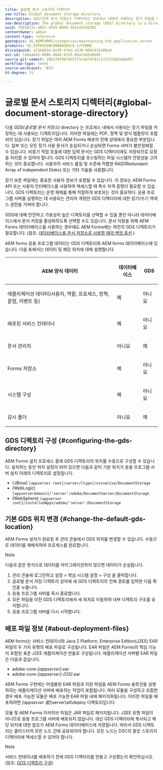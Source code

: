 ```yaml
---
title: 글로벌 문서 스토리지 디렉터리
seo-title: Global document storage directory
description: GDS(전역 문서 저장소) 디렉터리는 프로세스 내에서 사용되는 장기 파일을 저장하는 데 사용되는 디렉터리입니다.
seo-description: The global document storage (GDS) directory is a directory used to store long-lived files that are used within a process.
uuid: 7681672c-a0dc-4445-8004-1b1e2ed3d301
contentOwner: admin
content-type: reference
geptopics: SG_AEMFORMS/categories/maintaining_the_application_server
products: SG_EXPERIENCEMANAGER/6.5/FORMS
discoiquuid: a33b8834-6e39-47eb-a53b-0982d32e80ad
exl-id: 7a64a643-808b-4644-8fd3-0dafe83e8dd9
source-git-commit: 10b370fd8f855f71c6d7d791c272137bb5e04d97
workflow-type: tm+mt
source-wordcount: '672'
ht-degree: 1%

---
```


# 글로벌 문서 스토리지 디렉터리{#global-document-storage-directory}

다음 *GDS(글로벌 문서 저장소)* directory 는 프로세스 내에서 사용되는 장기 파일을 저장하는 데 사용되는 디렉토리입니다. 이러한 파일에는 PDF, 정책 및 양식 템플릿이 포함되어 있습니다. 장기 파일은 여러 AEM Forms 배포의 전체 상태에서 중요한 부분입니다. 일부 또는 모든 장기 사용 문서가 손실되거나 손상되면 Forms 서버가 불안정해질 수 있습니다. 비동기 작업 호출에 대한 입력 문서는 GDS 디렉터리에도 저장되므로 요청을 처리할 수 있어야 합니다. GDS 디렉토리를 호스팅하는 파일 시스템의 안정성을 고려하는 것이 중요합니다. 사용자의 서비스 품질 및 수준에 적합한 RAID(Redundant Array of Independent Disks) 또는 기타 기술을 사용합니다.

장기 보존 파일에는 중요한 사용자 정보가 포함될 수 있습니다. 이 정보는 AEM Forms API 또는 사용자 인터페이스를 사용하여 액세스할 때 특수 자격 증명이 필요할 수 있습니다. GDS 디렉토리는 운영 체제를 통해 적절하게 보호되는 것이 중요하다. 응용 프로그램 서버를 실행하는 데 사용되는 관리자 계정만 GDS 디렉터리에 대한 읽기/쓰기 액세스 권한을 가져야 합니다.

GDS에 대해 안전하고 가용성이 높은 디렉토리를 선택할 수 있을 뿐만 아니라 데이터베이스에서 문서 저장을 활성화하도록 선택할 수도 있습니다. 문서 저장을 위해 AEM Forms 데이터베이스를 사용하는 경우에도 AEM Forms에는 여전히 GDS 디렉토리가 필요합니다. (참조: [데이터베이스를 문서 저장소로 사용할 때의 백업 옵션](/help/forms/using/admin-help/files-back-recover.md#backup-options-when-database-is-used-for-document-storage).)

AEM forms 응용 프로그램 데이터는 GDS 디렉토리와 AEM forms 데이터베이스에 있습니다. 다음 표에서는 데이터 및 해당 위치에 대해 설명합니다.

<table>
 <thead>
  <tr>
   <th><p>AEM 양식 데이터</p></th>
   <th><p>데이터베이스</p></th>
   <th><p>GDS</p></th>
  </tr>
 </thead>
 <tbody>
  <tr>
   <td><p>애플리케이션 데이터(사용자, 역할, 프로세스, 정책, 끝점, 이벤트 등)</p></td>
   <td><p>예</p></td>
   <td><p>아니요</p></td>
  </tr>
  <tr>
   <td><p>배포된 서비스 컨테이너</p></td>
   <td><p>예</p></td>
   <td><p>아니요</p></td>
  </tr>
  <tr>
   <td><p>문서 관리자 </p></td>
   <td><p>아니요</p></td>
   <td><p>예</p></td>
  </tr>
  <tr>
   <td><p>Forms 저장소</p></td>
   <td><p>예</p></td>
   <td><p>아니요</p></td>
  </tr>
  <tr>
   <td><p>시스템 구성</p></td>
   <td><p>예</p></td>
   <td><p>아니요</p></td>
  </tr>
  <tr>
   <td><p>감시 폴더</p></td>
   <td><p>아니요</p></td>
   <td><p>예</p></td>
  </tr>
 </tbody>
</table>

## GDS 디렉토리 구성 {#configuring-the-gds-directory}

AEM Forms 설치 프로세스 중에 GDS 디렉토리의 위치를 수동으로 구성할 수 있습니다. 설치하는 동안 위치 설정이 비어 있으면 다음과 같이 기본 위치가 응용 프로그램 서버 설치 아래의 디렉토리로 설정됩니다.

* (JBoss) `[appserver root]/server/[type]/svcnative/DocumentStorage`
* (WebLogic) `[appserverdomain]/'server'/adobe/DocumentServer/DocumentStorage`
* (WebSphere) `[appserver root]/installedApps/adobe/'server'/DocumentStorage`

## 기본 GDS 위치 변경 {#change-the-default-gds-location}

AEM Forms 설치가 완료된 후 관리 콘솔에서 GDS 위치를 변경할 수 있습니다. 수동으로 데이터를 재배치하여 프로세스를 완료합니다.

>[!NOTE]
>
>다음과 같은 방식으로 데이터를 마이그레이션하지 않으면 데이터가 손실됩니다.

1. 관리 콘솔에 로그인하고 설정 > 핵심 시스템 설정 > 구성 을 클릭합니다.
1. 글로벌 문서 저장 디렉토리 상자에 새 GDS 디렉토리의 전체 경로를 입력한 다음 확인을 누릅니다.
1. 응용 프로그램 서버를 즉시 종료합니다.
1. 모든 파일을 이전 GDS 디렉토리에서 새 위치로 이동하여 내부 디렉토리 구조를 유지합니다.
1. 응용 프로그램 서버를 다시 시작합니다.

## 배포 파일 정보 {#about-deployment-files}

AEM forms는 서비스 컨테이너와 Java 2 Platform, Enterprise Edition(J2EE) EAR 파일의 두 가지 유형의 배포 파일로 구성됩니다. EAR 파일은 AEM Forms의 핵심 기능이 포함된 표준 J2EE 애플리케이션 번들로 구성됩니다. 애플리케이션 서버별 EAR 파일은 다음과 같습니다.

* adobe-core-*[appserver]*.ear
* adobe-core-*[appserver]*-*[OS]*.ear

AEM Forms 구현에는 어셈블된 EAR 파일과 지원 파일을 AEM Forms 솔루션을 실행하려는 애플리케이션 서버에 배포하는 작업이 포함됩니다. 여러 모듈을 구성하고 조합한 경우 배포 가능한 모듈은 배포 가능한 EAR 파일 내에 패키지화됩니다. 이러한 파일을 배포하려면 *[appserver 홈]*\server\all\deploy 디렉토리입니다.

모듈 및 AEM Forms 아카이브 파일은 JAR 파일로 패키지됩니다. J2EE 유형 파일이 아니므로 응용 프로그램 서버에 배포되지 않습니다. 대신 GDS 디렉터리에 복사되고 해당 위치에 대한 참조가 AEM Forms 데이터베이스에 저장됩니다. 따라서 GDS 디렉토리는 클러스터의 모든 노드 간에 공유되어야 합니다. 모든 노드는 DSC의 중앙 스토리지 디렉터리에 액세스할 수 있어야 합니다.

>[!NOTE]
>
>서비스 컨테이너를 배포하기 전에 GDS 디렉터리를 만들고 구성했는지 확인하십시오. (참조: [GDS 디렉토리 구성](global-document-storage-directory.md#configuring-the-gds-directory))

